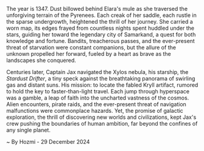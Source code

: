 
The year is 1347.  Dust billowed behind Elara's mule as she traversed the unforgiving terrain of the Pyrenees.  Each creak of her saddle, each rustle in the sparse undergrowth, heightened the thrill of her journey.  She carried a worn map, its edges frayed from countless nights spent huddled under the stars, guiding her toward the legendary city of Samarkand, a quest for both knowledge and fortune.  Bandits, treacherous passes, and the ever-present threat of starvation were constant companions, but the allure of the unknown propelled her forward, fueled by a heart as brave as the landscapes she conquered.


Centuries later, Captain Jax navigated the Xylos nebula, his starship, the *Stardust Drifter*, a tiny speck against the breathtaking panorama of swirling gas and distant suns.  His mission: to locate the fabled Kryll artifact, rumored to hold the key to faster-than-light travel.  Each jump through hyperspace was a gamble, a leap of faith into the uncharted vastness of the cosmos.  Alien encounters, pirate raids, and the ever-present threat of navigation malfunctions were commonplace hazards. Yet, the promise of galactic exploration, the thrill of discovering new worlds and civilizations, kept Jax's crew pushing the boundaries of human ambition, far beyond the confines of any single planet.

~ By Hozmi - 29 December 2024

